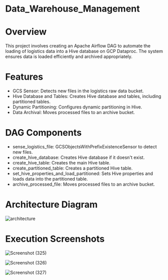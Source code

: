 # Data_Warehouse_Management

# Overview
This project involves creating an Apache Airflow DAG to automate the loading of logistics data into a Hive database on GCP Dataproc. The system ensures data is loaded efficiently and archived appropriately.

# Features
 + GCS Sensor: Detects new files in the logistics raw data bucket.
 + Hive Database and Tables: Creates Hive database and tables, including partitioned tables.
 + Dynamic Partitioning: Configures dynamic partitioning in Hive.
 + Data Archival: Moves processed files to an archive bucket.
 
 # DAG Components
 + sense_logistics_file: GCSObjectsWithPrefixExistenceSensor to detect new files.
 + create_hive_database: Creates Hive database if it doesn't exist.
 + create_hive_table: Creates the main Hive table.
 + create_partitioned_table: Creates a partitioned Hive table.
 + set_hive_properties_and_load_partitioned: Sets Hive properties and loads data into the partitioned table.
 + archive_processed_file: Moves processed files to an archive bucket.

# Architecture Diagram

![architecture](https://github.com/user-attachments/assets/e18eb209-8c16-4332-a0f7-3f17a8163ee7)

# Execution Screenshots
![Screenshot (325)](https://github.com/user-attachments/assets/1228d2ef-0c83-41af-9150-80de155c0cec)

![Screenshot (326)](https://github.com/user-attachments/assets/b9ec7513-9b5f-4b07-8c7e-d79954d3f80b)

![Screenshot (327)](https://github.com/user-attachments/assets/fe7307ee-10ed-44d3-8830-bbcc7e803350)



